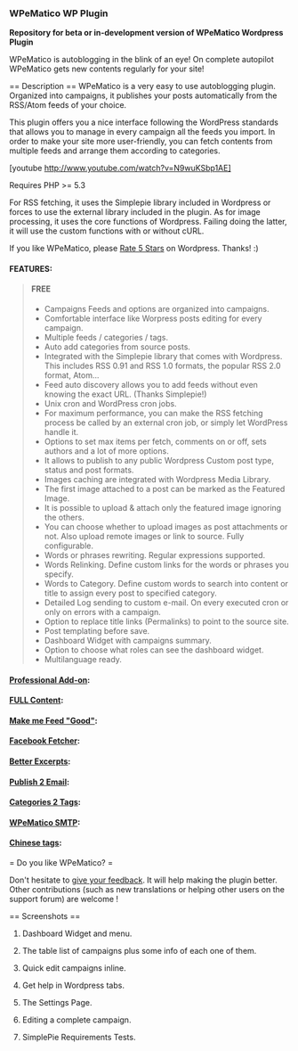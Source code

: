 ### WPeMatico WP Plugin 

**Repository for beta or in-development version of WPeMatico Wordpress Plugin**

WPeMatico is autoblogging in the blink of an eye!  On complete autopilot WPeMatico gets new contents regularly for your site!

== Description ==
WPeMatico is a very easy to use autoblogging plugin. Organized into campaigns, it publishes your posts automatically from the RSS/Atom feeds of your choice. 

This plugin offers you a nice interface following the WordPress standards that allows you to manage in every campaign all the feeds you import. In order to make your site more user-friendly, you can fetch contents from multiple feeds and arrange them according to categories.

[youtube http://www.youtube.com/watch?v=N9wuKSbp1AE]

Requires PHP >= 5.3

For RSS fetching, it uses the Simplepie library included in Wordpress or forces to use the external library included in the plugin.
As for image processing, it uses the core functions of Wordpress. Failing doing the latter, it will use the custom functions with or without cURL.

If you like WPeMatico, please [Rate 5 Stars](https://wordpress.org/support/view/plugin-reviews/wpematico?rate=5#postform) on Wordpress. Thanks! :)

#### FEATURES:
> #### FREE
> * Campaigns Feeds and options are organized into campaigns.
> * Comfortable interface like Worpress posts editing for every campaign.
> * Multiple feeds / categories / tags.
> * Auto add categories from source posts.
> * Integrated with the Simplepie library that comes with Wordpress. This includes RSS 0.91 and RSS 1.0 formats, the popular RSS 2.0 format, Atom...
> * Feed auto discovery allows you to add feeds without even knowing the exact URL. (Thanks Simplepie!)
> * Unix cron and WordPress cron jobs. 
> * For maximum performance, you can make the RSS fetching process be called by an external cron job, or simply let WordPress handle it.
> * Options to set max items per fetch, comments on or off, sets authors and a lot of more options.
> * It allows to publish to any public Wordpress Custom post type, status and post formats.
> * Images caching are integrated with Wordpress Media Library. 
> * The first image attached to a post can be marked as the Featured Image.
> * It is possible to upload & attach only the featured image ignoring the others.
> * You can choose whether to upload images as post attachments or not. Also upload remote images or link to source. Fully configurable.
> * Words or phrases rewriting. Regular expressions supported.
> * Words Relinking. Define custom links for the words or phrases you specify.
> * Words to Category. Define custom words to search into content or title to assign every post to specified category.
> * Detailed Log sending to custom e-mail. On every executed cron or only on errors with a campaign.
> * Option to replace title links (Permalinks) to point to the source site.
> * Post templating before save. 
> * Dashboard Widget with campaigns summary.
> * Option to choose what roles can see the dashboard widget.
> * Multilanguage ready.
 
#### **[Professional Add-on](https://etruel.com/downloads/wpematico-professional/):**
#### **[FULL Content](https://etruel.com/downloads/wpematico-full-content/):**
#### **[Make me Feed "Good"](https://etruel.com/downloads/wpematico-make-feed-good/):**
#### **[Facebook Fetcher](https://etruel.com/downloads/wpematico-facebook-fetcher/):**
#### **[Better Excerpts](https://etruel.com/downloads/wpematico-better-excerpts/):**
#### **[Publish 2 Email](https://etruel.com/downloads/wpematico-publish-2-email/):**
#### **[Categories 2 Tags](https://etruel.com/downloads/wpematico-cats2tags/):**
#### **[WPeMatico SMTP](https://etruel.com/downloads/wpematico-smtp/):**
#### **[Chinese tags](https://etruel.com/downloads/wpematico/chinese-tags):**


= Do you like WPeMatico? =

Don't hesitate to [give your feedback](https://wordpress.org/support/view/plugin-reviews/wpematico#postform). It will help making the plugin better. Other contributions (such as new translations or helping other users on the support forum) are welcome !

== Screenshots ==

1. Dashboard Widget and menu.

1. The table list of campaigns plus some info of each one of them. 

1. Quick edit campaigns inline.

1. Get help in Wordpress tabs.

1. The Settings Page.

1. Editing a complete campaign. 

1. SimplePie Requirements Tests.
